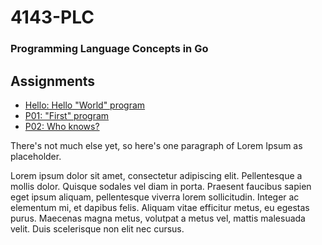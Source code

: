# 4143-PLC
### Programming Language Concepts in Go

## Assignments
- [Hello: Hello "World" program](./assignments/Hello/)
- [P01: "First" program](./assignments/P01)
- [P02: Who knows?](./assignments/P02)

There's not much else yet, so here's one paragraph of Lorem Ipsum as placeholder.

Lorem ipsum dolor sit amet, consectetur adipiscing elit. Pellentesque a mollis dolor. Quisque sodales vel diam in porta. Praesent faucibus sapien eget ipsum aliquam, pellentesque viverra lorem sollicitudin. Integer ac elementum mi, et dapibus felis. Aliquam vitae efficitur metus, eu egestas purus. Maecenas magna metus, volutpat a metus vel, mattis malesuada velit. Duis scelerisque non elit nec cursus. 
